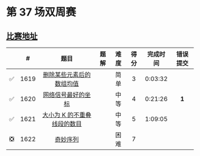 # 第 37 场双周赛

## [比赛地址](https://leetcode-cn.com/contest/biweekly-contest-37/)

|  | # | 题目 | 题解 | 难度 | 得分 | 完成时间 | 错误提交 |
| :--: | -- | :--: | -- | :--: | :--: | :--: | :--: |
| ✅ | 1619 | [删除某些元素后的数组均值](https://github.com/Mathstarry/Leetcode/tree/master/problems/1619_trimMean) | | 简单 | 3 | 0:03:32 | |
| ✅ | 1620 | [网络信号最好的坐标](https://github.com/Mathstarry/Leetcode/tree/master/problems/1620_bestCoordinate) | | 中等 | 4 | 0:21:26 | **1** |
| ✅ | 1621 | [大小为 K 的不重叠线段的数目](https://github.com/Mathstarry/Leetcode/tree/master/problems/1621_numberOfSets) | | 中等 | 5 | 1:09:05 | |
| ❎ | 1622 | [奇妙序列](https://leetcode-cn.com/problems/fancy-sequence/) | | 困难 | 7 | | |
